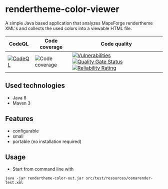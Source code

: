 # rendertheme-color-viewer
A simple Java based application that analyzes MapsForge rendertheme XML's and collects the used colors into a viewable HTML file.

| CodeQL      | Code coverage    | Code quality    |
| ----------- | ---------------- | --------------- |
| [![CodeQL](https://github.com/peter-szrnka/rendertheme-color-viewer/actions/workflows/codeql-analysis.yml/badge.svg)](https://github.com/szrnka-peter/rendertheme-color-viewer/actions/workflows/codeql-analysis.yml) | ![Code coverage](https://sonarcloud.io/api/project_badges/measure?project=peter-szrnka_rendertheme-color-viewer&metric=coverage) | [![Vulnerabilities](https://sonarcloud.io/api/project_badges/measure?project=peter-szrnka_rendertheme-color-viewer&metric=vulnerabilities)](https://sonarcloud.io/summary/new_code?id=peter-szrnka_rendertheme-color-viewer) [![Quality Gate Status](https://sonarcloud.io/api/project_badges/measure?project=peter-szrnka_rendertheme-color-viewer&metric=alert_status)](https://sonarcloud.io/summary/new_code?id=peter-szrnka_rendertheme-color-viewer) [![Reliability Rating](https://sonarcloud.io/api/project_badges/measure?project=peter-szrnka_rendertheme-color-viewer&metric=reliability_rating)](https://sonarcloud.io/summary/new_code?id=peter-szrnka_rendertheme-color-viewer) |

## Used technologies
- Java 8
- Maven 3

## Features
- configurable
- small
- portable (no installation required)

## Usage
- Start from command line with
```
java -jar rendertheme-color-out.jar src/test/resources/osmarender-test.xml
```
